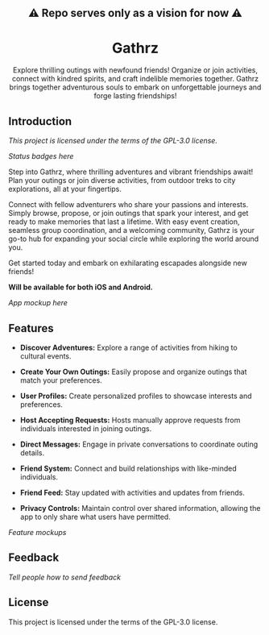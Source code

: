 <h2 align="center">⚠️ Repo serves only as a vision for now ⚠</h2>

<h1 align="center"> Gathrz </h1>
<p align="center">
  Explore thrilling outings with newfound friends! Organize or join activities, connect with kindred spirits, and craft indelible memories together. Gathrz brings together adventurous souls to embark on unforgettable journeys and forge lasting friendships!
</p>

## Introduction
*This project is licensed under the terms of the GPL-3.0 license.*

*Status badges here*

Step into Gathrz, where thrilling adventures and vibrant friendships await! Plan your outings or join diverse activities, from outdoor treks to city explorations, all at your fingertips.

Connect with fellow adventurers who share your passions and interests.
Simply browse, propose, or join outings that spark your interest, and get ready to make memories that last a lifetime. With easy event creation, seamless group coordination, and a welcoming community, Gathrz is your go-to hub for expanding your social circle while exploring the world around you.

Get started today and embark on exhilarating escapades alongside new friends!

**Will be available for both iOS and Android.**

*App mockup here*

## Features

- **Discover Adventures:**
  Explore a range of activities from hiking to cultural events.

- **Create Your Own Outings:**
  Easily propose and organize outings that match your preferences.

- **User Profiles:**
  Create personalized profiles to showcase interests and preferences.

- **Host Accepting Requests:**
  Hosts manually approve requests from individuals interested in joining outings.

- **Direct Messages:**
  Engage in private conversations to coordinate outing details.

- **Friend System:**
  Connect and build relationships with like-minded individuals.

- **Friend Feed:**
  Stay updated with activities and updates from friends.

- **Privacy Controls:**
  Maintain control over shared information, allowing the app to only share what users have permitted.

*Feature mockups*

## Feedback

*Tell people how to send feedback*

## License 
This project is licensed under the terms of the GPL-3.0 license.
